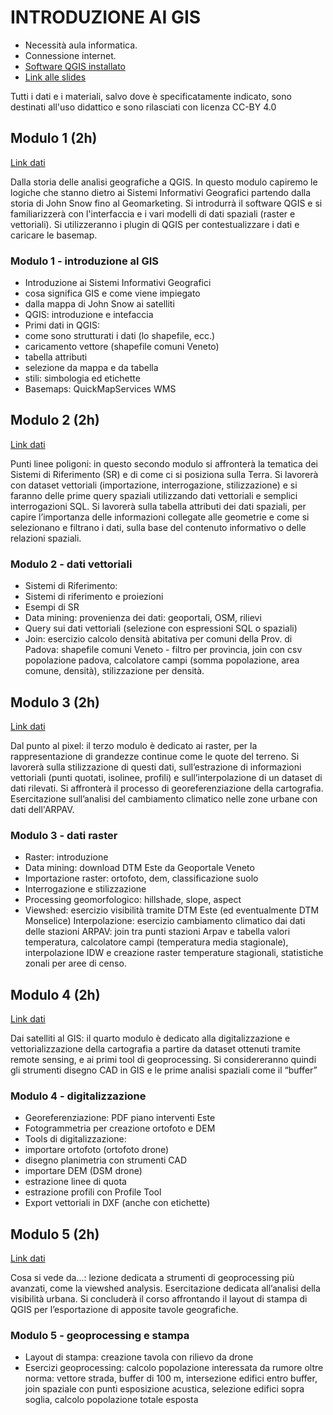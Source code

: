  # INTRODUZIONE AI GIS

* Necessità aula informatica.
* Connessione internet.
* [Software QGIS installato](https://qgis.org/downloads/QGIS-OSGeo4W-3.36.0-1.msi)
* [Link alle slides](https://docs.google.com/presentation/d/1rVDbSUtQ4r-1ev7_xsUm5pY7KFVrygD76g24w607Bow/edit?usp=sharing)

Tutti i dati e i materiali, salvo dove è specificatamente indicato, sono destinati all'uso didattico e sono rilasciati con licenza CC-BY 4.0

 ## Modulo 1 (2h)
[Link dati](https://drive.google.com/drive/folders/1PvS6UI1ruR1K0JNXw617S0RKR7QzI1TY?usp=sharing)

Dalla storia delle analisi geografiche a QGIS. In questo modulo capiremo le logiche che stanno dietro ai Sistemi Informativi Geografici partendo dalla storia di John Snow fino al Geomarketing. Si introdurrà il software QGIS e si familiarizzerà con l'interfaccia e i vari modelli di dati spaziali (raster e vettoriali). Si utilizzeranno i plugin di QGIS per contestualizzare i dati e caricare le basemap.

 ### Modulo 1 - introduzione al GIS

* Introduzione ai Sistemi Informativi Geografici
* cosa significa GIS e come viene impiegato 
* dalla mappa di John Snow ai satelliti
* QGIS: introduzione e intefaccia
* Primi dati in QGIS:
* come sono strutturati i dati (lo shapefile, ecc.)
* caricamento vettore (shapefile comuni Veneto)
* tabella attributi
* selezione da mappa e da tabella
* stili: simbologia ed etichette
* Basemaps:
 QuickMapServices
 WMS


 ## Modulo 2 (2h)
[Link dati](https://drive.google.com/drive/folders/17CAUkm3rC8NUpLni3vixayLukJwBlxep?usp=sharing)

Punti linee poligoni: in questo secondo modulo si affronterà la tematica dei Sistemi di Riferimento (SR) e di come ci si posiziona sulla Terra. Si lavorerà con dataset vettoriali (importazione, interrogazione, stilizzazione) e si faranno delle prime query spaziali utilizzando dati vettoriali e semplici interrogazioni SQL. Si lavorerà sulla tabella attributi dei dati spaziali, per capire l’importanza delle informazioni collegate alle geometrie e come si selezionano e filtrano i dati, sulla base del contenuto informativo o delle relazioni spaziali.

### Modulo 2 - dati vettoriali

* Sistemi di Riferimento:
* Sistemi di riferimento e proiezioni
* Esempi di SR
* Data mining: provenienza dei dati: geoportali, OSM, rilievi
* Query sui dati vettoriali (selezione con espressioni SQL o spaziali)
* Join:  esercizio calcolo densità abitativa per comuni della Prov. di Padova: shapefile comuni Veneto - filtro per provincia, join con csv popolazione padova, calcolatore campi (somma popolazione, area comune, densità), stilizzazione per densità.


 ## Modulo 3 (2h)
[Link dati](https://drive.google.com/drive/folders/12fUyL91Tp3qWiwHYs1R4ZrGqveIhrlyz?usp=sharing)

Dal punto al pixel: il terzo modulo è dedicato ai raster, per la rappresentazione di grandezze continue come le quote del terreno. Si lavorerà sulla stilizzazione di questi dati, sull’estrazione di informazioni vettoriali (punti quotati, isolinee, profili) e sull’interpolazione di un dataset di dati rilevati. Si affronterà il processo di georeferenziazione della cartografia. Esercitazione sull’analisi del cambiamento climatico nelle zone urbane con dati dell'ARPAV.

### Modulo 3 - dati raster

* Raster: introduzione
* Data mining: download DTM Este da Geoportale Veneto
* Importazione raster: ortofoto, dem, classificazione suolo
* Interrogazione e stilizzazione
* Processing geomorfologico: hillshade, slope, aspect
* Viewshed: esercizio visibilità tramite DTM Este (ed eventualmente DTM Monselice) Interpolazione: esercizio cambiamento climatico dai dati delle stazioni ARPAV: join tra punti stazioni Arpav e tabella valori temperatura, calcolatore campi (temperatura media stagionale), interpolazione IDW e creazione raster temperature stagionali, statistiche zonali per aree di censo.

 ## Modulo 4 (2h)
[Link dati](https://drive.google.com/drive/folders/1z8zbW7cGhlQIKWIivs-s2d2IuBikCRLt?usp=sharing)

Dai satelliti al GIS: il quarto modulo è dedicato alla digitalizzazione e vettorializzazione della cartografia a partire da dataset ottenuti tramite remote sensing, e ai primi tool di geoprocessing. Si considereranno quindi gli strumenti disegno CAD in GIS e le prime analisi spaziali come il “buffer”

### Modulo 4 - digitalizzazione

* Georeferenziazione: PDF piano interventi Este
* Fotogrammetria per creazione ortofoto e DEM
* Tools di digitalizzazione:
* importare ortofoto (ortofoto drone)
* disegno planimetria con strumenti CAD
* importare DEM (DSM drone)
* estrazione linee di quota
* estrazione profili con Profile Tool
* Export vettoriali in DXF (anche con etichette)


 ## Modulo 5 (2h)
[Link dati]( https://drive.google.com/drive/folders/1F9fn1PG1C8gbWsfo8V5h7ac6HEbCIwtS?usp=sharing)

Cosa si vede da...: lezione dedicata a strumenti di geoprocessing più avanzati, come la viewshed analysis. Esercitazione dedicata all’analisi della visibilità urbana. Si concluderà il corso affrontando il layout di stampa di QGIS per l’esportazione di apposite tavole geografiche.

### Modulo 5 - geoprocessing e stampa

* Layout di stampa:
creazione tavola con rilievo da drone
* Esercizi geoprocessing:
calcolo popolazione interessata da rumore oltre norma: vettore strada, buffer di 100 m, intersezione edifici entro buffer,  join spaziale con punti esposizione acustica, selezione edifici sopra soglia, calcolo popolazione totale esposta


